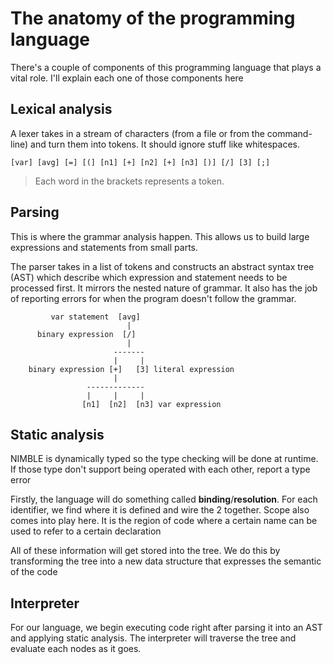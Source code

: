 # The anatomy of the programming language

There's a couple of components of this programming language that plays a vital role. I'll explain each one of those components here

## Lexical analysis

A lexer takes in a stream of characters (from a file or from the command-line) and turn them into tokens. It should ignore stuff like whitespaces.

```
[var] [avg] [=] [(] [n1] [+] [n2] [+] [n3] [)] [/] [3] [;]
```

> Each word in the brackets represents a token.

## Parsing

This is where the grammar analysis happen. This allows us to build large expressions and statements from small parts.

The parser takes in a list of tokens and constructs an abstract syntax tree (AST) which describe which expression and statement needs to be processed first. It mirrors the nested nature of grammar. It also has the job of reporting errors for when the program doesn't follow the grammar.

```
         var statement  [avg]
                          |
      binary expression  [/]
                          |
                       -------
                       |     |
    binary expression [+]   [3] literal expression
                       |
                 -------------
                 |     |     |
                [n1]  [n2]  [n3] var expression
```

## Static analysis

NIMBLE is dynamically typed so the type checking will be done at runtime. If those type don't support being operated with each other, report a type error

Firstly, the language will do something called **binding**/**resolution**. For each identifier, we find where it is defined and wire the 2 together. Scope also comes into play here. It is the region of code where a certain name can be used to refer to a certain declaration

All of these information will get stored into the tree. We do this by transforming the tree into a new data structure that expresses the semantic of the code

## Interpreter

For our language, we begin executing code right after parsing it into an AST and applying static analysis. The interpreter will traverse the tree and evaluate each nodes as it goes.
